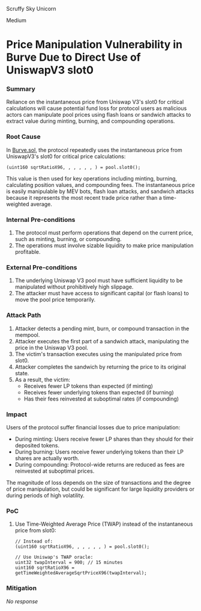 Scruffy Sky Unicorn

Medium

# Price Manipulation Vulnerability in Burve Due to Direct Use of UniswapV3 slot0

### Summary

Reliance on the instantaneous price from Uniswap V3's slot0 for critical calculations will cause potential fund loss for protocol users as malicious actors can manipulate pool prices using flash loans or sandwich attacks to extract value during minting, burning, and compounding operations.

### Root Cause

In [Burve.sol](https://github.com/sherlock-audit/2025-04-burve/blob/44cba36e2a0c3cd7b6999459bf7746db92f8cc0a/Burve/src/single/Burve.sol#L743-L744), the protocol repeatedly uses the instantaneous price from UniswapV3's slot0 for critical price calculations:

```solidity
(uint160 sqrtRatioX96, , , , , , ) = pool.slot0();
```

This value is then used for key operations including minting, burning, calculating position values, and compounding fees. The instantaneous price is easily manipulable by MEV bots, flash loan attacks, and sandwich attacks because it represents the most recent trade price rather than a time-weighted average.

### Internal Pre-conditions

1. The protocol must perform operations that depend on the current price, such as minting, burning, or compounding.
2. The operations must involve sizable liquidity to make price manipulation profitable.


### External Pre-conditions

1. The underlying Uniswap V3 pool must have sufficient liquidity to be manipulated without prohibitively high slippage.
2. The attacker must have access to significant capital (or flash loans) to move the pool price temporarily.

### Attack Path

1. Attacker detects a pending mint, burn, or compound transaction in the mempool.
2. Attacker executes the first part of a sandwich attack, manipulating the price in the Uniswap V3 pool.
3. The victim's transaction executes using the manipulated price from slot0.
4. Attacker completes the sandwich by returning the price to its original state.
5. As a result, the victim:
   - Receives fewer LP tokens than expected (if minting)
   - Receives fewer underlying tokens than expected (if burning)
   - Has their fees reinvested at suboptimal rates (if compounding)

### Impact

Users of the protocol suffer financial losses due to price manipulation:
- During minting: Users receive fewer LP shares than they should for their deposited tokens.
- During burning: Users receive fewer underlying tokens than their LP shares are actually worth.
- During compounding: Protocol-wide returns are reduced as fees are reinvested at suboptimal prices.

The magnitude of loss depends on the size of transactions and the degree of price manipulation, but could be significant for large liquidity providers or during periods of high volatility.


### PoC

1. Use Time-Weighted Average Price (TWAP) instead of the instantaneous price from slot0:
   ```solidity
   // Instead of:
   (uint160 sqrtRatioX96, , , , , , ) = pool.slot0();
   
   // Use Uniswap's TWAP oracle:
   uint32 twapInterval = 900; // 15 minutes
   uint160 sqrtRatioX96 = getTimeWeightedAverageSqrtPriceX96(twapInterval);
   ```

### Mitigation

_No response_